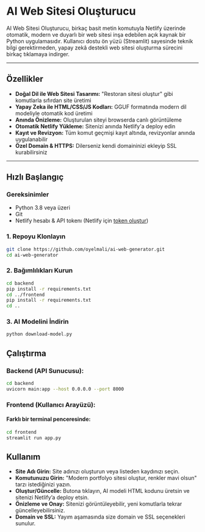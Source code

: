 # AI Web Sitesi Oluşturucu

AI Web Sitesi Oluşturucu, birkaç basit metin komutuyla Netlify üzerinde otomatik, modern ve duyarlı bir web sitesi inşa edebilen açık kaynak bir Python uygulamasıdır. Kullanıcı dostu ön yüzü (Streamlit) sayesinde teknik bilgi gerektirmeden, yapay zekâ destekli web sitesi oluşturma sürecini birkaç tıklamaya indirger.



---

## Özellikler

- **Doğal Dil ile Web Sitesi Tasarımı:** "Restoran sitesi oluştur" gibi komutlarla sıfırdan site üretimi
- **Yapay Zeka ile HTML/CSS/JS Kodları:** GGUF formatında modern dil modeliyle otomatik kod üretimi
- **Anında Önizleme:** Oluşturulan siteyi browserda canlı görüntüleme
- **Otomatik Netlify Yükleme:** Sitenizi anında Netlify'a deploy edin
- **Kayıt ve Revizyon:** Tüm komut geçmişi kayıt altında, revizyonlar anında uygulanabilir
- **Özel Domain & HTTPS:** Dilerseniz kendi domaininizi ekleyip SSL kurabilirsiniz

---


## Hızlı Başlangıç

### Gereksinimler

- Python 3.8 veya üzeri
- Git
- Netlify hesabı & API tokenı (Netlify için [token oluştur](https://app.netlify.com/user/applications/personal))

### 1. Repoyu Klonlayın

```bash
git clone https://github.com/oyelmali/ai-web-generator.git
cd ai-web-generator
```

### 2. Bağımlılıkları Kurun

```bash
cd backend
pip install -r requirements.txt
cd ../frontend
pip install -r requirements.txt
cd ..
```
### 3. AI Modelini İndirin

```bash
python download-model.py
```

## Çalıştırma

### Backend (API Sunucusu):

```bash
cd backend
uvicorn main:app --host 0.0.0.0 --port 8000
```
### Frontend (Kullanıcı Arayüzü):
#### Farklı bir terminal penceresinde:

```bash
cd frontend
streamlit run app.py
```


## Kullanım

- **Site Adı Girin:** Site adınızı oluşturun veya listeden kaydınızı seçin.
- **Komutunuzu Girin:** "Modern portfolyo sitesi oluştur, renkler mavi olsun" tarzı istediğinizi yazın.
- **Oluştur/Güncelle:** Butona tıklayın, AI modeli HTML kodunu üretsin ve sitenizi Netlify’a deploy etsin.
- **Önizleme ve Onay:** Sitenizi görüntüleyebilir, yeni komutlarla tekrar güncelleyebilirsiniz.
- **Domain ve SSL:** Yayım aşamasında size domain ve SSL seçenekleri sunulur.





